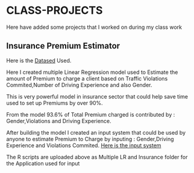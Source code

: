 # CLASS-PROJECTS
Here have added some projects that I worked on during my class work
## Insurance Premium Estimator 
Here is the [Datased](https://docs.google.com/spreadsheets/d/1Lnz-8Tz05N9qmOJXK2ko2coXdotsdTI6/edit?usp=sharing&ouid=104945955652080341592&rtpof=true&sd=true) Used.

Here I created multiple Linear Regression model used to Estimate the amount of Premium to charge a client based on Traffic Violations Commited,Number of Driving Experience and also Gender.

This is very powerful model in insurance sector that could help save time used to set up Premiums by over 90%.

From the model 93.6% of Total Premium charged is contributed by : Gender,Violations and Driving Experience. 

After building the model I created an input system that could be used by anyone to estimate Premium to Charge by inputing : Gender,Driving Experience and Violations Commited.
[Here is the input system](https://washiemorey.shinyapps.io/insurance/)

The R scripts are uploaded above as Multiple LR and Insurance folder for the Application used for input

